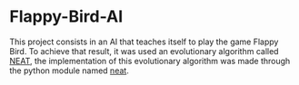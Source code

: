 # Flappy-Bird-AI
This project consists in an AI that teaches itself to play the game Flappy Bird. To achieve that result, it was used an evolutionary algorithm called [NEAT](http://nn.cs.utexas.edu/downloads/papers/stanley.cec02.pdf), the implementation of this  evolutionary algorithm was made through the python module named [neat](https://neat-python.readthedocs.io/en/latest/index.html).
